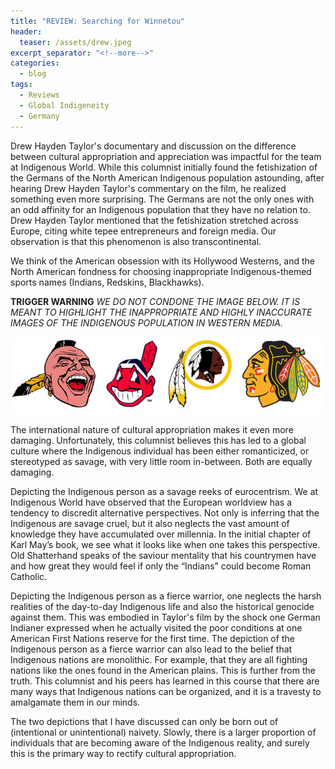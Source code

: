 ```yaml
---
title: "REVIEW: Searching for Winnetou"
header:
  teaser: /assets/drew.jpeg
excerpt_separator: "<!--more-->"
categories:
  - blog
tags:
  - Reviews
  - Global Indigeneity
  - Germany
---
```



Drew Hayden Taylor's documentary and discussion on the difference between cultural appropriation and appreciation was impactful for the team at Indigenous World. While this columnist initially found the fetishization of the Germans of the North American Indigenous population  astounding, after hearing Drew Hayden Taylor's commentary on the film, he realized something even more surprising. The Germans are not the only ones with an odd affinity for an Indigenous population that they have no relation to. Drew Hayden Taylor mentioned that the fetishization stretched across Europe, citing white tepee entrepreneurs and foreign media. Our observation is that this phenomenon is also transcontinental.

 We think of the American obsession with its Hollywood Westerns, and the North American fondness for choosing inappropriate Indigenous-themed sports names (Indians, Redskins, Blackhawks).

 **TRIGGER WARNING**
*WE DO NOT CONDONE THE IMAGE BELOW. IT IS MEANT TO HIGHLIGHT THE INAPPROPRIATE AND HIGHLY INACCURATE IMAGES OF THE INDIGENOUS POPULATION IN WESTERN MEDIA.*
 
![logos Image](/assets/logos.jpeg "logos")

The international nature of cultural appropriation makes it even more damaging. Unfortunately, this columnist believes this has led to a global culture where the Indigenous individual has been either romanticized, or stereotyped as savage, with very little room in-between. Both are equally damaging.

Depicting the Indigenous person as a savage reeks of eurocentrism. We at Indigenous World have observed that the European worldview has a tendency to discredit alternative perspectives. Not only is inferring that the Indigenous are savage cruel, but it also neglects the vast amount of knowledge they have accumulated over millennia. In the initial chapter of Karl May’s book, we see what it looks like when one takes this perspective. Old Shatterhand speaks of the saviour mentality that his countrymen have and how great they would feel if only the “Indians” could become Roman Catholic.

Depicting the Indigenous person as a fierce warrior, one neglects the harsh realities of the day-to-day Indigenous life and also the historical genocide against them. This was embodied in Taylor's film by the shock one German Indianer expressed when he actually visited the poor conditions at one American First Nations reserve for the first time.
The depiction of the Indigenous person as a fierce warrior can also lead to the belief that Indigenous nations are monolithic. For example, that they are all fighting nations like the ones found in the American plains. This is further from the truth. This columnist and his peers has learned in this course that there are many ways that Indigenous nations can be organized, and it is a travesty to amalgamate them in our minds.

The two depictions that I have discussed can only be born out of (intentional or unintentional) naivety. Slowly, there is a larger proportion of individuals that are becoming aware of the Indigenous reality, and surely this is the primary way to rectify cultural appropriation.
